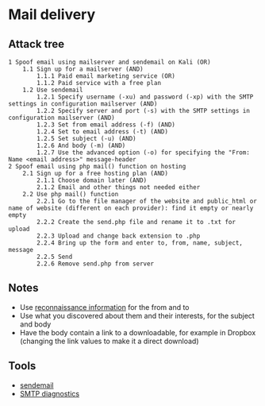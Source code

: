 # Mail delivery

## Attack tree

```text
1 Spoof email using mailserver and sendemail on Kali (OR)
    1.1 Sign up for a mailserver (AND)
        1.1.1 Paid email marketing service (OR)
        1.1.2 Paid service with a free plan
    1.2 Use sendemail
        1.2.1 Specify username (-xu) and password (-xp) with the SMTP settings in configuration mailserver (AND)
        1.2.2 Specify server and port (-s) with the SMTP settings in configuration mailserver (AND)
        1.2.3 Set from email address (-f) (AND)
        1.2.4 Set to email address (-t) (AND)
        1.2.5 Set subject (-u) (AND)
        1.2.6 And body (-m) (AND)
        1.2.7 Use the advanced option (-o) for specifying the "From: Name <email address>" message-header
2 Spoof email using php mail() function on hosting
    2.1 Sign up for a free hosting plan (AND)
        2.1.1 Choose domain later (AND)
        2.1.2 Email and other things not needed either
    2.2 Use php mail() function
        2.2.1 Go to the file manager of the website and public_html or name of website (different on each provider): find it empty or nearly empty
        2.2.2 Create the send.php file and rename it to .txt for upload
        2.2.3 Upload and change back extension to .php
        2.2.4 Bring up the form and enter to, from, name, subject, message
        2.2.5 Send
        2.2.6 Remove send.php from server
```
## Notes

* Use [reconnaissance information](../reconnaissance/Info-person.md) for the from and to
* Use what you discovered about them and their interests, for the subject and body
* Have the body contain a link to a downloadable, for example in Dropbox (changing the link values to make it a direct download)

## Tools

* [sendemail](https://www.kali.org/tools/sendemail/)
* [SMTP diagnostics](https://mxtoolbox.com/diagnostic.aspx)